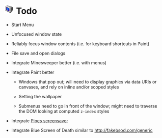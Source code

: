 
# ![](images/icons/shutdown-32x32.png) Todo

* Start Menu

* Unfocused window state

* Reliably focus window contents (i.e. for keyboard shortcuts in Paint)

* File save and open dialogs

* Integrate Minesweeper better (i.e. with menus)

* Integrate Paint better

	* Windows that pop out; will need to display graphics via data URIs or canvases, and rely on inline and/or scoped styles
	
	* Setting the wallpaper
	
	* Submenus need to go in front of the window; might need to traverse the DOM looking at computed `z-index` styles

* Integrate [Pipes screensaver](https://github.com/1j01/pipes)

* Integrate Blue Screen of Death similar to http://fakebsod.com/generic

